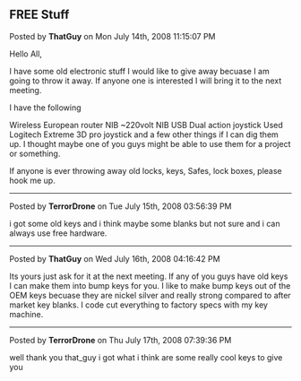 ## FREE Stuff
Posted by **ThatGuy** on Mon July 14th, 2008 11:15:07 PM

Hello All,

I have some old electronic stuff I would like to give away becuase I am going to throw it away. If anyone one is interested I will bring it to the next meeting. 

I have the following  

Wireless European router NIB ~220volt
NIB USB Dual action joystick 
Used Logitech Extreme 3D pro joystick 
and a few other things if I can dig them up. I thought maybe one of you guys might be able to use them for a project or something.

If anyone is ever throwing away old locks, keys, Safes, lock boxes, please hook me up.

--------------------------------------------------------------------------------

Posted by **TerrorDrone** on Tue July 15th, 2008 03:56:39 PM

i got some old keys and i think maybe some blanks but not sure
and i can always use free hardware.

--------------------------------------------------------------------------------

Posted by **ThatGuy** on Wed July 16th, 2008 04:16:42 PM

Its yours just ask for it at the next meeting. If any of you guys have old keys I can make them into bump keys for you. I like to make bump keys out of the OEM keys becuase they are nickel silver and really strong compared to after market key blanks. I code cut everything to factory specs with my key machine.

--------------------------------------------------------------------------------

Posted by **TerrorDrone** on Thu July 17th, 2008 07:39:36 PM

well thank you that_guy
i got what i think are some really cool keys to give you
